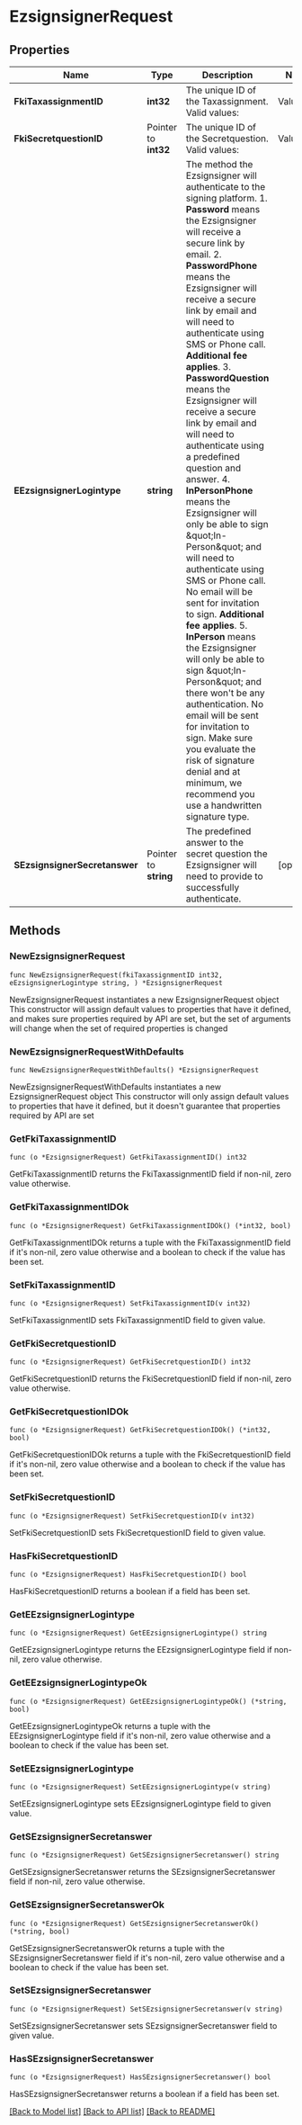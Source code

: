 # EzsignsignerRequest

## Properties

Name | Type | Description | Notes
------------ | ------------- | ------------- | -------------
**FkiTaxassignmentID** | **int32** | The unique ID of the Taxassignment.  Valid values:  |Value|Description| |-|-| |1|No tax| |2|GST| |3|HST (ON)| |4|HST (NB)| |5|HST (NS)| |6|HST (NL)| |7|HST (PE)| |8|GST + QST (QC)| |9|GST + QST (QC) Non-Recoverable| |10|GST + PST (BC)| |11|GST + PST (SK)| |12|GST + RST (MB)| |13|GST + PST (BC) Non-Recoverable| |14|GST + PST (SK) Non-Recoverable| |15|GST + RST (MB) Non-Recoverable| | 
**FkiSecretquestionID** | Pointer to **int32** | The unique ID of the Secretquestion.  Valid values:  |Value|Description| |-|-| |1|The name of the hospital in which you were born| |2|The name of your grade school| |3|The last name of your favorite teacher| |4|Your favorite sports team| |5|Your favorite TV show| |6|Your favorite movie| |7|The name of the street on which you grew up| |8|The name of your first employer| |9|Your first car| |10|Your favorite food| |11|The name of your first pet| |12|Favorite musician/band| |13|What instrument you play| |14|Your father&#39;s middle name| |15|Your mother&#39;s maiden name| |16|Name of your eldest child| |17|Your spouse&#39;s middle name| |18|Favorite restaurant| |19|Childhood nickname| |20|Favorite vacation destination| |21|Your boat&#39;s name| |22|Date of Birth (YYYY-MM-DD)| | [optional] 
**EEzsignsignerLogintype** | **string** | The method the Ezsignsigner will authenticate to the signing platform.  1. **Password** means the Ezsignsigner will receive a secure link by email. 2. **PasswordPhone** means the Ezsignsigner will receive a secure link by email and will need to authenticate using SMS or Phone call. **Additional fee applies**. 3. **PasswordQuestion** means the Ezsignsigner will receive a secure link by email and will need to authenticate using a predefined question and answer. 4. **InPersonPhone** means the Ezsignsigner will only be able to sign \&quot;In-Person\&quot; and will need to authenticate using SMS or Phone call. No email will be sent for invitation to sign. **Additional fee applies**. 5. **InPerson** means the Ezsignsigner will only be able to sign \&quot;In-Person\&quot; and there won&#39;t be any authentication. No email will be sent for invitation to sign. Make sure you evaluate the risk of signature denial and at minimum, we recommend you use a handwritten signature type. | 
**SEzsignsignerSecretanswer** | Pointer to **string** | The predefined answer to the secret question the Ezsignsigner will need to provide to successfully authenticate. | [optional] 

## Methods

### NewEzsignsignerRequest

`func NewEzsignsignerRequest(fkiTaxassignmentID int32, eEzsignsignerLogintype string, ) *EzsignsignerRequest`

NewEzsignsignerRequest instantiates a new EzsignsignerRequest object
This constructor will assign default values to properties that have it defined,
and makes sure properties required by API are set, but the set of arguments
will change when the set of required properties is changed

### NewEzsignsignerRequestWithDefaults

`func NewEzsignsignerRequestWithDefaults() *EzsignsignerRequest`

NewEzsignsignerRequestWithDefaults instantiates a new EzsignsignerRequest object
This constructor will only assign default values to properties that have it defined,
but it doesn't guarantee that properties required by API are set

### GetFkiTaxassignmentID

`func (o *EzsignsignerRequest) GetFkiTaxassignmentID() int32`

GetFkiTaxassignmentID returns the FkiTaxassignmentID field if non-nil, zero value otherwise.

### GetFkiTaxassignmentIDOk

`func (o *EzsignsignerRequest) GetFkiTaxassignmentIDOk() (*int32, bool)`

GetFkiTaxassignmentIDOk returns a tuple with the FkiTaxassignmentID field if it's non-nil, zero value otherwise
and a boolean to check if the value has been set.

### SetFkiTaxassignmentID

`func (o *EzsignsignerRequest) SetFkiTaxassignmentID(v int32)`

SetFkiTaxassignmentID sets FkiTaxassignmentID field to given value.


### GetFkiSecretquestionID

`func (o *EzsignsignerRequest) GetFkiSecretquestionID() int32`

GetFkiSecretquestionID returns the FkiSecretquestionID field if non-nil, zero value otherwise.

### GetFkiSecretquestionIDOk

`func (o *EzsignsignerRequest) GetFkiSecretquestionIDOk() (*int32, bool)`

GetFkiSecretquestionIDOk returns a tuple with the FkiSecretquestionID field if it's non-nil, zero value otherwise
and a boolean to check if the value has been set.

### SetFkiSecretquestionID

`func (o *EzsignsignerRequest) SetFkiSecretquestionID(v int32)`

SetFkiSecretquestionID sets FkiSecretquestionID field to given value.

### HasFkiSecretquestionID

`func (o *EzsignsignerRequest) HasFkiSecretquestionID() bool`

HasFkiSecretquestionID returns a boolean if a field has been set.

### GetEEzsignsignerLogintype

`func (o *EzsignsignerRequest) GetEEzsignsignerLogintype() string`

GetEEzsignsignerLogintype returns the EEzsignsignerLogintype field if non-nil, zero value otherwise.

### GetEEzsignsignerLogintypeOk

`func (o *EzsignsignerRequest) GetEEzsignsignerLogintypeOk() (*string, bool)`

GetEEzsignsignerLogintypeOk returns a tuple with the EEzsignsignerLogintype field if it's non-nil, zero value otherwise
and a boolean to check if the value has been set.

### SetEEzsignsignerLogintype

`func (o *EzsignsignerRequest) SetEEzsignsignerLogintype(v string)`

SetEEzsignsignerLogintype sets EEzsignsignerLogintype field to given value.


### GetSEzsignsignerSecretanswer

`func (o *EzsignsignerRequest) GetSEzsignsignerSecretanswer() string`

GetSEzsignsignerSecretanswer returns the SEzsignsignerSecretanswer field if non-nil, zero value otherwise.

### GetSEzsignsignerSecretanswerOk

`func (o *EzsignsignerRequest) GetSEzsignsignerSecretanswerOk() (*string, bool)`

GetSEzsignsignerSecretanswerOk returns a tuple with the SEzsignsignerSecretanswer field if it's non-nil, zero value otherwise
and a boolean to check if the value has been set.

### SetSEzsignsignerSecretanswer

`func (o *EzsignsignerRequest) SetSEzsignsignerSecretanswer(v string)`

SetSEzsignsignerSecretanswer sets SEzsignsignerSecretanswer field to given value.

### HasSEzsignsignerSecretanswer

`func (o *EzsignsignerRequest) HasSEzsignsignerSecretanswer() bool`

HasSEzsignsignerSecretanswer returns a boolean if a field has been set.


[[Back to Model list]](../README.md#documentation-for-models) [[Back to API list]](../README.md#documentation-for-api-endpoints) [[Back to README]](../README.md)


